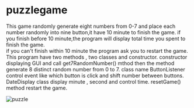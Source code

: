 # puzzlegame 
This game randomly generate eight numbers from 0-7  and place each number randomly into nine button,it have 10 minute to finish the game. 
if you finish before 10 minute,the program will display total time you spent to finish the game.  
if you can't finish within 10 minute the program ask you to restart the game.  
This program have two methods , two classes and constructor. 
constructor displaying GUI and call get7RandomNumber() mthod then the method generate 8 distinct random number from 0 to 7.
class name ButtonListener control event like which button is click and shift number between buttons. 
DateDisplay class display minute , second and control time. 
resetGame() method  restart the game.

![puzzle](https://github.com/user-attachments/assets/536ac655-d7c9-4b6f-b255-c21a757699e1)
